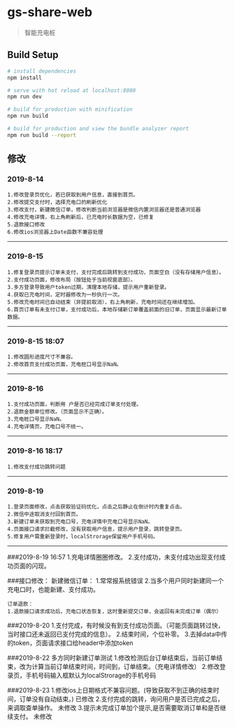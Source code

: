 # gs-share-web

> 智能充电桩

## Build Setup

``` bash
# install dependencies
npm install

# serve with hot reload at localhost:8080
npm run dev

# build for production with minification
npm run build

# build for production and view the bundle analyzer report
npm run build --report
```

## 修改

### 2019-8-14
    1.修改登录页优化，若已获取到用户信息，直接到首页。
    2.修改提交支付时，选择充电口的刷新优化
    3.修改支付，新建微信订单，修改判断当前浏览器是微信内置浏览器还是普通浏览器
    4.修改充电详情，右上角刷新后，已充电时长数据为空，已修复
    5.退款接口修改
    6.修改ios浏览器上Date函数不兼容处理

***

### 2019-8-15
    1.修复登录页提示订单未支付，支付完成后跳转到支付成功，页面空白（没有存储用户信息）。
    2.支付成功页面，修改布局（按钮处于当前视窗底部）。
    3.多方登录导致用户token过期，清理本地存储，提示用户重新登录。
    4.获取已充电时间，定时器修改为一秒执行一次。
    5.修改充电时间已自动结束（非提前取消），右上角刷新，充电时间还在继续增加。
    6.首页订单有未支付订单，支付成功后，本地存储新订单覆盖前面的旧订单，页面显示最新订单数据。
 
***
### 2019-8-15 18:07
    1.修改圆形进度尺寸不兼容。
    2.修改首页支付成功页面，充电桩口号显示NaN。
    
***

### 2019-8-16
    1.支付成功页面，判断用 户是否已经完成订单支付处理。
    2.退款金额单位修改。（页面显示不正确）。
    3.充电桩口号显示NaN。
    4.充电详情页，充电口号不统一。

***

### 2019-8-16 18:17
    1.修改支付成功跳转问题

***

### 2019-8-19
    1.登录页面修改，点击获取验证码优化，点击之后静止在倒计时内重复点击。
    2.微信中途取消支付回到首页。
    3.新建订单未获取到充电口号，充电详情中充电口号显示NaN。
    4.页面接口请求拦截修改，没有获取用户信息，提示用户登录，跳转登录页。
    5.修复用户需重新登录时，localStrorage保留用户手机号码。

***

###2019-8-19 16:57
    1.充电详情圈圈修改。
    2.支付成功，未支付成功出现支付成功页面的闪现。


###接口修改：
    新建微信订单：
    1.常常报系统错误
    2.当多个用户同时新建同一个充电口时，也能新建、支付成功。

    订单退款：
    1.退款接口请求成功后，充电口状态恢复，这时重新提交订单，会返回有未完成订单（偶尔）


###2019-8-20
    1.支付完成，有时候没有到支付成功页面。（可能页面跳转过快，当时接口还未返回已支付完成的信息）。
    2.结束时间，个位补零。
    3.去掉data中传的token，页面请求接口给header中添加token
   
###2019-8-22
    多方同时新建订单测试
    1.修改检测后台订单结束后，当前订单结束，改为计算当前订单结束时间，时间到，订单结束。（充电详情修改）
    2.修改登录页，手机号码输入框默认为localStrorage的手机号码
    
###2019-8-23
    1.修改ios上日期格式不兼容问题。(导致获取不到正确的结束时间，订单没有自动结束。) 已修改
    2.支付完成的跳转，询问用户是否已完成之后，来调取查单操作。 未修改
    3.提示未完成订单加个提示,是否需要取消订单和是否继续支付。 未修改
